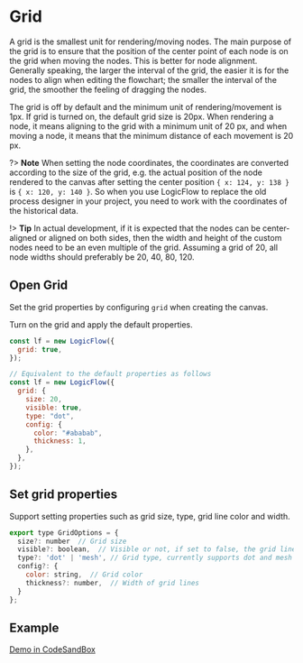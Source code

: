 # Grid

A grid is the smallest unit for rendering/moving nodes. The main purpose of the grid is to ensure that the position of the center point of each node is on the grid when moving the nodes. This is better for node alignment. Generally speaking, the larger the interval of the grid, the easier it is for the nodes to align when editing the flowchart; the smaller the interval of the grid, the smoother the feeling of dragging the nodes.

The grid is off by default and the minimum unit of rendering/movement is 1px. If grid is turned on, the default grid size is 20px. When rendering a node, it means aligning to the grid with a minimum unit of 20 px, and when moving a node, it means that the minimum distance of each movement is 20 px.

?> **Note** When setting the node coordinates, the coordinates are converted according to the size of the grid, e.g. the actual position of the node rendered to the canvas after setting the center position `{ x: 124, y: 138 }` is `{ x: 120, y: 140 }`. So when you use LogicFlow to replace the old process designer in your project, you need to work with the coordinates of the historical data.

!> **Tip** In actual development, if it is expected that the nodes can be center-aligned or aligned on both sides, then the width and height of the custom nodes need to be an even multiple of the grid. Assuming a grid of 20, all node widths should preferably be 20, 40, 80, 120.

## Open Grid

Set the grid properties by configuring `grid` when creating the canvas.

Turn on the grid and apply the default properties.

```js
const lf = new LogicFlow({
  grid: true,
});

// Equivalent to the default properties as follows
const lf = new LogicFlow({
  grid: {
    size: 20,
    visible: true,
    type: "dot",
    config: {
      color: "#ababab",
      thickness: 1,
    },
  },
});
```

## Set grid properties

Support setting properties such as grid size, type, grid line color and width.

```js
export type GridOptions = {
  size?: number  // Grid size
  visible?: boolean,  // Visible or not, if set to false, the grid lines are not displayed but the grid effect is still retained
  type?: 'dot' | 'mesh', // Grid type, currently supports dot and mesh
  config?: {
    color: string,  // Grid color
    thickness?: number,  // Width of grid lines
  }
};
```

## Example

<a href="https://codesandbox.io/embed/logicflow-base8-hxtqr?fontsize=14&hidenavigation=1&theme=dark&view=preview" target="_blank"> Demo in CodeSandBox</a>
